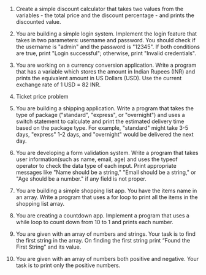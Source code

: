 1. Create a simple discount calculator that takes two values from the variables - the total price and the discount percentage - and prints the discounted value.

2. You are building a simple login system. Implement the login feature that takes in two parameters: username and password. You should check if the username is "admin" and the password is "12345". If both conditions are true, print "Login successful"; otherwise, print "Invalid credentials".

3. You are working on a currency conversion application. Write a program that has a variable which stores the amount in Indian Rupees (INR) and prints the equivalent amount in US Dollars (USD). Use the current exchange rate of 1 USD = 82 INR.

4. Ticket price problem

5. You are building a shipping application. Write a program that takes the type of package ("standard", "express", or "overnight") and uses a switch statement to calculate and print the estimated delivery time based on the package type. For example, "standard" might take 3-5 days, "express" 1-2 days, and "overnight" would be delivered the next day.

6. You are developing a form validation system. Write a program that takes user information(such as name, email, age) and uses the typeof operator to check the data type of each input. Print appropriate messages like "Name should be a string," "Email should be a string," or "Age should be a number." if any field is not proper.

7. You are building a simple shopping list app. You have the items name in an array. Write a program that uses a for loop to print all the items in the shopping list array.

8. You are creating a countdown app. Implement a program that uses a while loop to count down from 10 to 1 and prints each number.
9. You are given with an array of numbers and strings. Your task is to find the first string in the array. On finding the first string print “Found the First String” and its value.
10. You are given with an array of numbers both positive and negative. Your task is to print only the positive numbers.